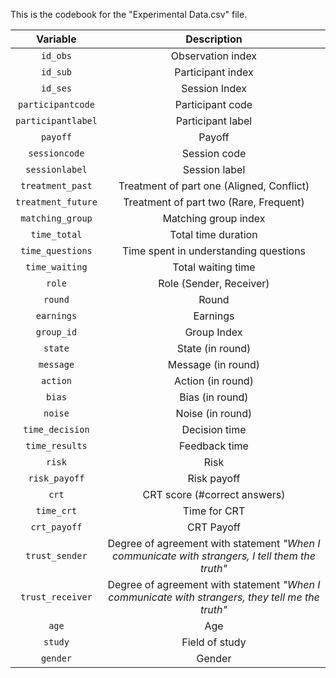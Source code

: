 This is the codebook for the "Experimental Data.csv" file.

| Variable | Description |
| :---: | :---: |
| `id_obs` | Observation index |
| `id_sub` | Participant index |
| `id_ses` | Session Index |
| `participantcode` | Participant code |
| `participantlabel` | Participant label |
| `payoff` | Payoff |
| `sessioncode` | Session code |
| `sessionlabel` | Session label |
| `treatment_past` | Treatment of part one (Aligned, Conflict) |
| `treatment_future` | Treatment of part two (Rare, Frequent) |
| `matching_group` | Matching group index |
| `time_total` | Total time duration |
| `time_questions` | Time spent in understanding questions |
| `time_waiting` | Total waiting time |
| `role` | Role (Sender, Receiver) |
| `round` | Round |
| `earnings` | Earnings |
| `group_id` | Group Index |
| `state` | State (in round) |
| `message` | Message (in round) |
| `action` | Action (in round) |
| `bias` | Bias (in round) |
| `noise` | Noise (in round) |
| `time_decision` | Decision time |
| `time_results` | Feedback time |
| `risk` | Risk |
| `risk_payoff` | Risk payoff |
| `crt` | CRT score (#correct answers) |
| `time_crt` | Time for CRT |
| `crt_payoff` | CRT Payoff |
| `trust_sender` | Degree of agreement with statement _"When I communicate with strangers, I tell them the truth"_ |
| `trust_receiver` | Degree of agreement with statement _"When I communicate with strangers, they tell me the truth"_ |
| `age` | Age |
| `study` | Field of study |
| `gender` | Gender |
